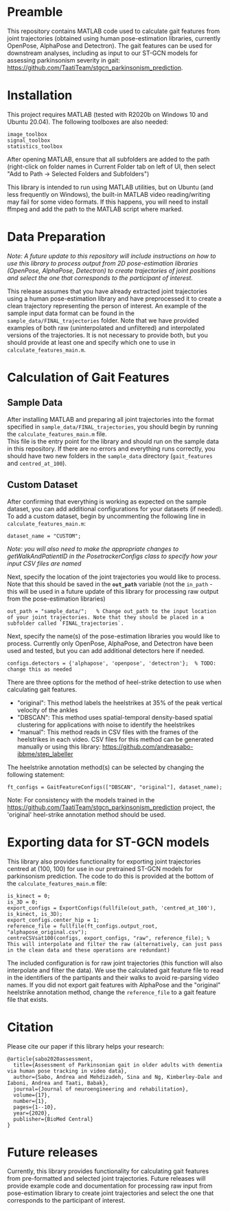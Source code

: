 # Preamble
This repository contains MATLAB code used to calculate gait features from joint trajectories (obtained using human pose-estimation libraries, currently OpenPose, AlphaPose and Detectron). The gait features can be used for downstream analyses, including as input to our ST-GCN models for assessing parkinsonism severity in gait: https://github.com/TaatiTeam/stgcn_parkinsonism_prediction.

# Installation
This project requires MATLAB (tested with R2020b on Windows 10 and Ubuntu 20.04). The following toolboxes are also needed:

```
image_toolbox
signal_toolbox
statistics_toolbox
```

After opening MATLAB, ensure that all subfolders are added to the path (right-click on folder names in Current Folder tab on left of UI, then select "Add to Path -> Selected Folders and Subfolders")

This library is intended to run using MATLAB utilities, but on Ubuntu (and less frequently on Windows), the built-in MATLAB video reading/writing may fail for some video formats. If this happens, you will need to install ffmpeg and add the path to the MATLAB script where marked. 

# Data Preparation
*Note: A future update to this repository will include instructions on how to use this library to process output from 2D pose-estimation libraries (OpenPose, AlphaPose, Detectron) to  create trajectories of joint positions and select the one that corresponds to the participant of interest.*

This release assumes that you have already extracted joint trajectories using a human pose-estimation library and have preprocessed it to create a clean trajectory representing the person of interest. An example of the sample input data format can be found in the `sample_data/FINAL_trajectories` folder. Note that we have provided examples of both raw (uninterpolated and unfiltered) and interpolated versions of the trajectories. It is not necessary to provide both, but you should provide at least one and specify which one to use in `calculate_features_main.m`.


# Calculation of Gait Features
## Sample Data
After installing MATLAB and preparing all joint trajectories into the format specified in `sample_data/FINAL_trajectories`, you should begin by running the `calculate_features_main.m` file.  
This file is the entry point for the library and should run on the sample data in this repository. If there are no errors and everything runs correctly, you should have two new folders in the `sample_data` directory (`gait_features` and `centred_at_100`).

## Custom Dataset
After confirming that everything is working as expected on the sample dataset, you can add additional configurations for your datasets (if needed). 
To add a custom dataset, begin by uncommenting the following line in `calculate_features_main.m`:
```
dataset_name = "CUSTOM"; 
```
*Note: you will also need to make the appropriate changes to getWalkAndPatientID in the PosetrackerConfigs class to specify how your input CSV files are named*


Next, specify the location of the joint trajectories you would like to process. Note that this should be saved in the **`out_path`** variable (not the `in_path` - this will be used in a future update of this library for processing raw output from the pose-estimation libraries)
```
out_path = "sample_data/";   % Change out_path to the input location of your joint trajectories. Note that they should be placed in a subfolder called `FINAL_trajectories`. 
```

Next, specify the name(s) of the pose-estimation libraries you would like to process. Currently only OpenPose, AlphaPose, and Detectron have been used and tested, but you can add additional detectors here if needed. 
```
configs.detectors = {'alphapose', 'openpose', 'detectron'};  % TODO: change this as needed
```

There are three options for the method of heel-strike detection to use when calculating gait features.
- "original": This method labels the heelstrikes at 35% of the peak vertical velocity of the ankles
- "DBSCAN": This method uses spatial-temporal density-based spatial clustering for applications with noise to identify the heelstrikes
- "manual": This method reads in CSV files with the frames of the heelstrikes in each video. CSV files for this method can be generated manually or using this library: https://github.com/andreasabo-ibbme/step_labeller

The heelstrike annotation method(s) can be selected by changing the following statement: 
```
ft_configs = GaitFeatureConfigs(["DBSCAN", "original"], dataset_name); 
```
Note: For consistency with the models trained in the https://github.com/TaatiTeam/stgcn_parkinsonism_prediction project, the 'original' heel-strike annotation method should be used. 

# Exporting data for ST-GCN models
This library also provides functionality for exporting joint trajectories centred at (100, 100) for use in our pretrained ST-GCN models for parkinsonism prediction. The code to do this is provided at the bottom of the `calculate_features_main.m` file:
```
is_kinect = 0;
is_3D = 0;
export_configs = ExportConfigs(fullfile(out_path, 'centred_at_100'), is_kinect, is_3D);
export_configs.center_hip = 1;
reference_file = fullfile(ft_configs.output_root, "alphapose_original.csv");
centreCSVsat100(configs, export_configs, "raw", reference_file); % This will interpolate and filter the raw (alternatively, can just pass in the clean data and these operations are redundant)
```
The included configuration is for raw joint trajectories (this function will also interpolate and filter the data). We use the calculated gait feature file to read in the identifiers of the partipants and their walks to avoid re-parsing video names. If you did not export gait features with AlphaPose and the "original" heelstrike annotation method, change the `reference_file` to a gait feature file that exists. 

# Citation
Please cite our paper if this library helps your research:
```
@article{sabo2020assessment,
  title={Assessment of Parkinsonian gait in older adults with dementia via human pose tracking in video data},
  author={Sabo, Andrea and Mehdizadeh, Sina and Ng, Kimberley-Dale and Iaboni, Andrea and Taati, Babak},
  journal={Journal of neuroengineering and rehabilitation},
  volume={17},
  number={1},
  pages={1--10},
  year={2020},
  publisher={BioMed Central}
}
```  

# Future releases
Currently, this library provides functionality for calculating gait features from pre-formatted and selected joint trajectories. Future releases will provide example code and documentation for processing raw input from pose-estimation library to create joint trajectories and select the one that corresponds to the participant of interest. 